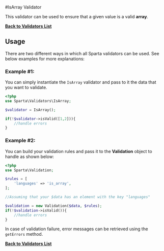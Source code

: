 #IsArray Validator 

This validator can be used to ensure that a given value is a valid __array__. 

[**Back to Validators List**](./reference.md#validators-list)

## Usage
There are two different ways in which all Sparta validators can be used. See below examples for more explanations:

### Example #1:
You can simply instantiate the `IsArray` validator and pass to it the data that you want to validate. 

```php
<?php
use Sparta\Validators\IsArray;

$validator = IsArray();

if(!$validator->isValid([1,2])){ 
	//handle errors
}
```

### Example #2:
You can build your validation rules and pass it to the __Validation__ object to handle as shown below:

```php
<?php
use Sparta\Validation;

$rules = [
	'languages' => 'is_array',
];

//Assuming that your $data has an element with the key "languages"

$validation = new Validation($data, $rules);
if(!$validation->isValid()){
	//handle errors
}

```
In case of validation failure, error messages can be retrieved using the `getErrors` method.


[**Back to Validators List**](./reference.md#validators-list)
